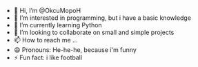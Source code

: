 - 👋 Hi, I’m @OkcuMopoH
- 👀 I’m interested in programming, but i have a basic knowledge
- 🌱 I’m currently learning Python
- 💞️ I’m looking to collaborate on small and simple projects
- 📫 How to reach me ...
- 😄 Pronouns: He-he-he, because i'm funny
- ⚡ Fun fact: i like football

<!---
OkcuMopoH/OkcuMopoH is a ✨ special ✨ repository because its `README.md` (this file) appears on your GitHub profile.
You can click the Preview link to take a look at your changes.
--->
